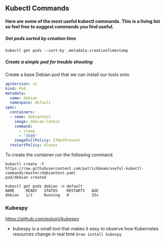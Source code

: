 ## Kubectl Commands

#### Here are some of the most useful kubectl commands. This is a living list so feel free to suggest commands you find useful. 

##### Get pods sorted by creation time
`kubectl get pods --sort-by .metadata.creationTimestamp`


##### Create a simple pod for trouble shooting
Create a base Debian pod that we can install our tools onto.

```yaml
apiVersion: v1
kind: Pod
metadata:
  name: debian
  namespace: default
spec:
  containers:
  - name: debiantest
    image: debian:latest
    command:
      - sleep
      - "3600"
    imagePullPolicy: IfNotPresent
  restartPolicy: Always
```

To create the container run the following command.
```
kubectl create -f https://raw.githubusercontent.com/patrickbeam/useful-kubectl-commands/master/debiantest.yaml
pod/debian created

kubectl get pods debian -n default
NAME     READY   STATUS    RESTARTS   AGE
debian   1/1     Running   0          25s
```

### Kubespy
https://github.com/pulumi/kubespy
- kubespy is a small tool that makes it easy to observe how Kubernetes resources change in real time
`brew install kubespy`

